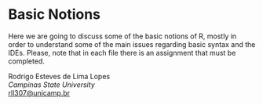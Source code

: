 # Basic Notions

Here we are going to discuss some of the basic notions of R, mostly in order to understand some of the main issues regarding basic syntax and the  IDEs. Please, note that in each file there is an assignment that must be completed.

Rodrigo Esteves de Lima Lopes \
*Campinas State University* \
[rll307@unicamp.br](mailto:rll307@unicamp.br)
